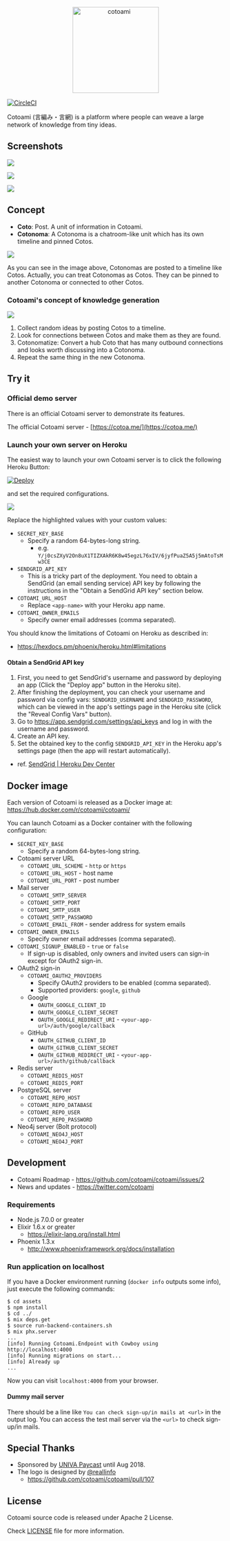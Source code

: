 <p align="center"><img src="assets/static/images/logo/vertical.png" alt="cotoami" height="200px"></p>


[![CircleCI](https://circleci.com/gh/cotoami/cotoami.svg?style=svg)](https://circleci.com/gh/cotoami/cotoami)

Cotoami (言編み・言網) is a platform where people can weave a large network of knowledge from tiny ideas.


## Screenshots

![](docs/images/timeline-and-pinned-docs.png)

![](docs/images/timeline-and-graph.png)

![](docs/images/screenshot-mobile.png)


## Concept

* **Coto**: Post. A unit of information in Cotoami.
* **Cotonoma**: A Cotonoma is a chatroom-like unit which has its own timeline and pinned Cotos.

![](docs/images/cotonoma.png)

As you can see in the image above, Cotonomas are posted to a timeline like Cotos.
Actually, you can treat Cotonomas as Cotos. They can be pinned to another
Cotonoma or connected to other Cotos.

### Cotoami's concept of knowledge generation

![](docs/images/cotoami-concept.png)

1. Collect random ideas by posting Cotos to a timeline.
2. Look for connections between Cotos and make them as they are found.
3. Cotonomatize: Convert a hub Coto that has many outbound connections and looks worth discussing into a Cotonoma.
4. Repeat the same thing in the new Cotonoma.


## Try it

### Official demo server

There is an official Cotoami server to demonstrate its features.

The official Cotoami server - [https://cotoa.me/](https://cotoa.me/)

### Launch your own server on Heroku

The easiest way to launch your own Cotoami server is to click the following Heroku Button:

[![Deploy](https://www.herokucdn.com/deploy/button.svg)](https://heroku.com/deploy)

and set the required configurations.

![](docs/images/cotoami-heroku-configs.png)

Replace the highlighted values with your custom values:

* `SECRET_KEY_BASE`
    * Specify a random 64-bytes-long string.
        * e.g. `Y/j0csZXyV2On8uX1TIZXAkR6K8w45egzL76xIV/6jyfPuaZ5A5j5mAtoTsMw3CE`
* `SENDGRID_API_KEY`
    * This is a tricky part of the deployment. You need to obtain a SendGrid (an email sending service) API key by following the instructions in the "Obtain a SendGrid API key" section below.
* `COTOAMI_URL_HOST`
    * Replace `<app-name>` with your Heroku app name.
* `COTOAMI_OWNER_EMAILS`
    * Specify owner email addresses (comma separated).

You should know the limitations of Cotoami on Heroku as described in:

* <https://hexdocs.pm/phoenix/heroku.html#limitations>
    
#### Obtain a SendGrid API key

1. First, you need to get SendGrid's username and password by deploying an app (Click the "Deploy app" button in the Heroku site).
2. After finishing the deployment, you can check your username and password via config vars: `SENDGRID_USERNAME` and `SENDGRID_PASSWORD`, which can be viewed in the app's settings page in the Heroku site (click the "Reveal Config Vars" button).
3. Go to <https://app.sendgrid.com/settings/api_keys> and log in with the username and password.
4. Create an API key.
5. Set the obtained key to the config `SENDGRID_API_KEY` in the Heroku app's settings page (then the app will restart automatically).

* ref. [SendGrid \| Heroku Dev Center](https://devcenter.heroku.com/articles/sendgrid)


## Docker image

Each version of Cotoami is released as a Docker image at: https://hub.docker.com/r/cotoami/cotoami/

You can launch Cotoami as a Docker container with the following configuration:

* `SECRET_KEY_BASE`
    * Specify a random 64-bytes-long string.
* Cotoami server URL 
    * `COTOAMI_URL_SCHEME` - `http` or `https`
    * `COTOAMI_URL_HOST` - host name
    * `COTOAMI_URL_PORT` - post number
* Mail server
    * `COTOAMI_SMTP_SERVER`
    * `COTOAMI_SMTP_PORT`
    * `COTOAMI_SMTP_USER`
    * `COTOAMI_SMTP_PASSWORD`
    * `COTOAMI_EMAIL_FROM` - sender address for system emails
* `COTOAMI_OWNER_EMAILS`
    * Specify owner email addresses (comma separated).
* `COTOAMI_SIGNUP_ENABLED` - `true` or `false`
    * If sign-up is disabled, only owners and invited users can sign-in except for OAuth2 sign-in.
* OAuth2 sign-in
    * `COTOAMI_OAUTH2_PROVIDERS`
        * Specify OAuth2 providers to be enabled (comma separated).
        * Supported providers: `google`, `github`
    * Google
        * `OAUTH_GOOGLE_CLIENT_ID`
        * `OAUTH_GOOGLE_CLIENT_SECRET`
        * `OAUTH_GOOGLE_REDIRECT_URI` - `<your-app-url>/auth/google/callback`
    * GitHub
        * `OAUTH_GITHUB_CLIENT_ID`
        * `OAUTH_GITHUB_CLIENT_SECRET`
        * `OAUTH_GITHUB_REDIRECT_URI` - `<your-app-url>/auth/github/callback`
* Redis server
    * `COTOAMI_REDIS_HOST`
    * `COTOAMI_REDIS_PORT`
* PostgreSQL server
    * `COTOAMI_REPO_HOST`
    * `COTOAMI_REPO_DATABASE`
    * `COTOAMI_REPO_USER`
    * `COTOAMI_REPO_PASSWORD`
* Neo4j server (Bolt protocol)
    * `COTOAMI_NEO4J_HOST`
    * `COTOAMI_NEO4J_PORT` 


## Development

* Cotoami Roadmap - https://github.com/cotoami/cotoami/issues/2
* News and updates - https://twitter.com/cotoami


### Requirements

* Node.js 7.0.0 or greater
* Elixir 1.6.x or greater
    * https://elixir-lang.org/install.html
* Phoenix 1.3.x
    * http://www.phoenixframework.org/docs/installation


### Run application on localhost

If you have a Docker environment running (`docker info` outputs some info), just execute the following commands:

```
$ cd assets
$ npm install
$ cd ../
$ mix deps.get
$ source run-backend-containers.sh 
$ mix phx.server
...
[info] Running Cotoami.Endpoint with Cowboy using http://localhost:4000
[info] Running migrations on start...
[info] Already up
...
```

Now you can visit `localhost:4000` from your browser.

#### Dummy mail server

There should be a line like `You can check sign-up/in mails at <url>` in the output log.
You can access the test mail server via the `<url>` to check sign-up/in mails.


## Special Thanks

* Sponsored by [UNIVA Paycast](https://www.univapay.com) until Aug 2018.
* The logo is designed by [@reallinfo](https://github.com/reallinfo)
    * https://github.com/cotoami/cotoami/pull/107


## License

Cotoami source code is released under Apache 2 License.

Check [LICENSE](LICENSE) file for more information.
